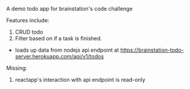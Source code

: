 A demo todo app for brainstation's code challenge

Features include:
1. CRUD todo
2. Filter based on if a task is finished.
* loads up data from nodejs api endpoint at https://brainstation-todo-server.herokuapp.com/api/v1/todos

Missing:
1. reactapp's interaction with api endpoint is read-only
